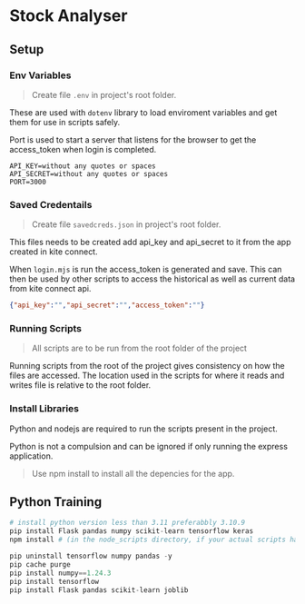 # Stock Analyser

## Setup

### Env Variables

> Create file `.env` in project's root folder.

These are used with `dotenv` library to load enviroment variables and get them for use in scripts safely.

Port is used to start a server that listens for the browser to get the access_token when login is completed.

```env
API_KEY=without any quotes or spaces
API_SECRET=without any quotes or spaces
PORT=3000
```

### Saved Credentails

> Create file `savedcreds.json` in  project's root folder.

This files needs to be created add api_key and api_secret to it from the app created in kite connect.

When `login.mjs` is run the access_token is generated and save. This can then be used by other scripts to access the historical as well as current data from kite connect api.

```json
{"api_key":"","api_secret":"","access_token":""}
```

### Running Scripts

> All scripts are to be run from the root folder of the project

Running scripts from the root of the project gives consistency on how the files are accessed. The location used in the scripts for where it reads and writes file is relative to the root folder.

### Install Libraries

Python and nodejs are required to run the scripts present in the project.

Python is not a compulsion and can be ignored if only running the express application.

> Use npm install to install all the depencies for the app.

## Python Training

```py
# install python version less than 3.11 preferabbly 3.10.9
pip install Flask pandas numpy scikit-learn tensorflow keras
npm install # (in the node_scripts directory, if your actual scripts have dependencies)

pip uninstall tensorflow numpy pandas -y
pip cache purge
pip install numpy==1.24.3
pip install tensorflow
pip install Flask pandas scikit-learn joblib

```
